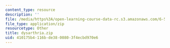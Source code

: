 ```yaml
---
content_type: resource
description: ''
file: /media/https%3A/open-learning-course-data-rc.s3.amazonaws.com/6-542j-laboratory-on-the-physiology-acoustics-and-perception-of-speech-fall-2005/410175b4116bde3800803f4ecbd970e6_dysarthria.zip
file_type: application/zip
resourcetype: Other
title: dysarthria.zip
uid: 410175b4-116b-de38-0080-3f4ecbd970e6
---
```

